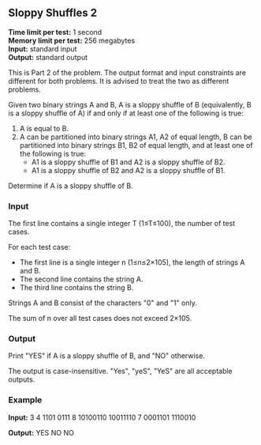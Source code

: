 ## Sloppy Shuffles 2

**Time limit per test:** 1 second  
**Memory limit per test:** 256 megabytes  
**Input:** standard input  
**Output:** standard output

This is Part 2 of the problem. The output format and input constraints are different for both problems. It is advised to treat the two as different problems.

Given two binary strings A and B, A is a sloppy shuffle of B (equivalently, B is a sloppy shuffle of A) if and only if at least one of the following is true:

1. A is equal to B.
2. A can be partitioned into binary strings A1, A2 of equal length, B can be partitioned into binary strings B1, B2 of equal length, and at least one of the following is true:
   - A1 is a sloppy shuffle of B1 and A2 is a sloppy shuffle of B2.
   - A1 is a sloppy shuffle of B2 and A2 is a sloppy shuffle of B1.

Determine if A is a sloppy shuffle of B.

### Input
The first line contains a single integer T (1≤T≤100), the number of test cases.

For each test case:
- The first line is a single integer n (1≤n≤2×105), the length of strings A and B.
- The second line contains the string A.
- The third line contains the string B.

Strings A and B consist of the characters "0" and "1" only.

The sum of n over all test cases does not exceed 2×105.

### Output
Print "YES" if A is a sloppy shuffle of B, and "NO" otherwise.

The output is case-insensitive. "Yes", "yeS", "YeS" are all acceptable outputs.

### Example

**Input:**
3
4
1101
0111
8
10100110
10011110
7
0001101
1110010


**Output:**
YES
NO
NO
